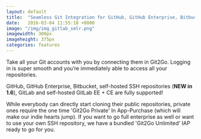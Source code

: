 ```yaml
---
layout: default
title:  "Seamless Git Integration for GitHub, GitHub Enterprise, Bitbucket, GitLab and your own SSH repositories"
date:   2016-03-04 11:55:18 +0800
image: "/img/img_gitlab_smlr.png"
imagewidth: 300px
imageheight: 375px
categories: features
---
```


Take all your Git accounts with you by connecting them in Git2Go. Logging in is super smooth and you’re immediately able to access all your repositories.

GitHub, GitHub Enterprise, Bitbucket, <span class="blue">self-hosted SSH repositories (<span style="font-weight:bold">NEW in 1.6</span>)</span>, GitLab and self-hosted GitLab EE + CE are fully supported!

While everybody can directly start cloning their public repositories, private ones require the one time 'Git2Go Private' In App-Purchase (which will make our indie hearts jump). If you want to go full enterprise as well or want to use your own SSH repository, we have a bundled 'Git2Go Unlimited' IAP ready to go for you.
